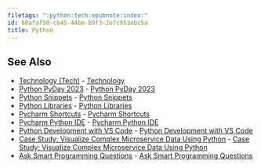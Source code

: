 ```yaml
---
filetags: ":python:tech:epubnote:index:"
id: 60afaf50-cb45-44be-b9f3-2e7c951ebc5a
title: Python
---
```


## See Also

- [Technology (Tech)](../600-technology) -
  [Technology](id:9092eabf-f6f5-4775-b8aa-6e78e74880c3)
- [Python PyDay 2023](../005-1-tech-python-pyday2023) - [Python PyDay
  2023](id:f8bc9ba2-948f-4b44-92f8-37bcea837b6e)
- [Python Snippets](../005-computer-snippets-python) - [Python
  Snippets](id:b775ff13-9b5b-4af4-9c2b-e98be0af5fdc)
- [Python Libraries](../005-1-tech-python-libraries) - [Python
  Libraries](id:041a6d11-4433-48f8-9b10-d64034031e61)
- [Pycharm Shortcuts](../005-computer-shortcuts-pycharm) - [Pycharm
  Shortcuts](id:df9ec4ef-423f-4e7c-9a4d-973860997ac9)
- [Pycharm Python IDE](../005-tech-python-pycharm) - [Pycharm Python
  IDE](id:ee8a09fc-a0d2-41f8-93e7-31c964030aec)
- [Python Development with VS
  Code](../005-tech-python-development-with-vs-code) - [Python
  Development with VS Code](id:3fcd1ad0-27c5-427f-a2bd-13f42ede86e2)
- [Case Study: Visualize Complex Microservice Data Using
  Python](../005-1-tech-python-case-study-visualize-microservice-data) -
  [Case Study: Visualize Complex Microservice Data Using
  Python](id:dca34cac-cbe6-4e98-839a-baa2aee3089c)
- [Ask Smart Programming
  Questions](../005-1-tech-python-ask-smart-programming-questions) -
  [Ask Smart Programming
  Questions](id:06593614-8c13-48ae-a4d3-f2262d8773c5)
